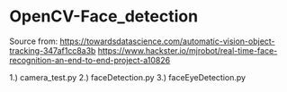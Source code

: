 # OpenCV-Face_detection

Source from:
https://towardsdatascience.com/automatic-vision-object-tracking-347af1cc8a3b
https://www.hackster.io/mjrobot/real-time-face-recognition-an-end-to-end-project-a10826


1.) camera_test.py
2.) faceDetection.py
3.) faceEyeDetection.py
